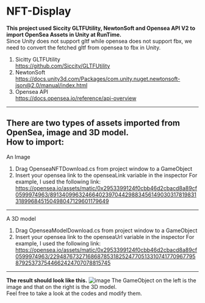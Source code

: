 # NFT-Display
<strong>This project used Siccity GLTFUtility, NewtonSoft and Opensea API V2 to import OpenSea Assets in Unity at RunTime.</strong><br>
Since Unity does not support gltf while opensea does not support fbx, we need to convert the fetched gltf from opensea to fbx in Unity.<br>
1. Sicitty GLTFUtility<br>
https://github.com/Siccity/GLTFUtility
2. NewtonSoft<br>
https://docs.unity3d.com/Packages/com.unity.nuget.newtonsoft-json@2.0/manual/index.html
3. Opensea API<br>
https://docs.opensea.io/reference/api-overview
---
There are two types of assets imported from OpenSea, image and 3D model.<br>
How to import:
---
An Image
1. Drag OpenseaNFTDownload.cs from project window to a GameObject
2. Insert your opensea link to the openseaLink variable in the inspector
For example, I used the following link:<br>
https://opensea.io/assets/matic/0x2953399124f0cbb46d2cbacd8a89cf0599974963/8913409963246640239704429883456149030317819831318996845150498047129601179649
---
A 3D model
1. Drag OpenseaModelDownload.cs from project window to a GameObject
2. Insert your opensea link to the openseaUrl variable in the inspector
For example, I used the following link:<br>
https://opensea.io/assets/matic/0x2953399124f0cbb46d2cbacd8a89cf0599974963/22948767327168687853182524770513310741770967795879253737544662424707078815745
---
<strong>The result should look like this.</strong>
![image](https://user-images.githubusercontent.com/54211930/229274117-960e7ee9-5705-46d9-99a3-f876e3ea5ac5.png)
The GameObject on the left is the image and that on the right is the 3D model.<br>
Feel free to take a look at the codes and modify them.
